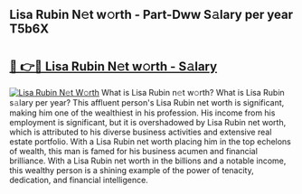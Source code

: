## Lisa Rubin N𝚎t w𝚘rth - Part-Dww S𝚊lary per year T5b6X

# <h2><a href="http://gc3b2f.nevu.top/?p=Lisa+Rubin">🔗 👉🔴 Lisa Rubin N𝚎t w𝚘rth - S𝚊lary</a></h2>

[![Lisa Rubin N𝚎t W𝚘rth](https://i.imgur.com/Oavwk0R.jpeg)](http://gc3b2f.nevu.top/?p=Lisa+Rubin)
What is Lisa Rubin n𝚎t w𝚘rth? What is Lisa Rubin s𝚊lary per year?
This affluent person's Lisa Rubin net worth is significant, making him one of the wealthiest in his profession. His income from his employment is significant, but it is overshadowed by Lisa Rubin net worth, which is attributed to his diverse business activities and extensive real estate portfolio. With a Lisa Rubin net worth placing him in the top echelons of wealth, this man is famed for his business acumen and financial brilliance. With a Lisa Rubin net worth in the billions and a notable income, this wealthy person is a shining example of the power of tenacity, dedication, and financial intelligence.
